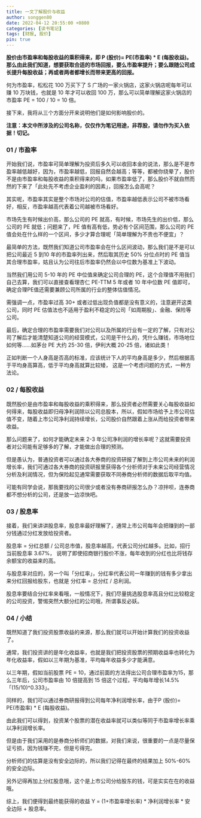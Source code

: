 ```yaml
---
title: 一文了解股价与收益
author: songgen80
date: 2022-04-12 20:55:00 +0800
categories: [读书笔记]
tags: [财报, 股价]
pin: true
---
```


**股价由市盈率和每股收益的乘积得来，即 P (股价)= PE(市盈率) * E (每股收益)。那么由此我们知道，想要获取合适的市场回报，要么市盈率提升；要么跟随公司成长提升每股收益；再或者两者都增长而带来更高的回报。**

何为市盈率，松松花 100 万买下了 S 广场的一家火锅店，这家火锅店呢每年可以赚 10 万块钱，也就是 10 年才可以收回 100 万，那么可以简单理解这家火锅店的市盈率 PE = 100 / 10 = 10 倍。

接下来，我将从三个方面分开来说明他们是如何影响股价的。

**注意：本文中所涉及的公司名称，仅仅作为笔记用途，非荐股，请勿作为买入依据！切记。**



### 01 / 市盈率

开始我们说，市盈率可简单理解为投资后多久可以收回本金的说法，那么是不是市盈率越低越好，因为，市盈率越低，回报自然会越高；等等，都被你绕晕了，股价不是由市盈率和每股收益的乘积得来的吗，如果市盈率低了，那么股价不就自然而然的下来了「此处先不考虑企业盈利的因素」，回报怎么会高呢？

其实呢，市盈率其实是整个市场对公司的估值，市盈率越低表示公司不被市场看好，相反，市盈率越高代表着公司越被市场看好。

市场先生有时候出价高，那么公司的 PE 就高，有时候，市场先生的出价低，那么公司的 PE 就低；问题来了，PE 值有高有低，势必有个区间范围，那么公司的 PE 值会处在什么样的一个区间，多少才算合理呢「简单理解为不贵也不便宜」？

最简单的方法，既然我们知道公司市盈率会在什么区间波动，那么我们是不是可以把公司最近 5 到10 年的市盈率列出来，然后取其历史 50% 分位点时的 PE 值当其合理市盈率，姑且认为公司往后市盈率仍然会以中位数为基准上下波动。

当然我们用公司 5-10 年的 PE 中位值来确定公司合理的 PE，这个合理值不用我们自己去算，我们可以直接查看理杏仁 PE-TTM 5 年或者 10 年中位数 PE 值即可，确定合理PE值还需要兼顾公司所属的行业的整体估值情况。

需强调一点，市盈率过高 30+ 或者过低出现负值都是没有意义的，注意避开这类公司，同时 PE 估值法也不适用于盈利不稳定的公司「如周期股」、金融、保险等公司。

最后，确定合理的市盈率需要我们对公司以及所属的行业有一定的了解，只有对公司了解后才能清楚知道公司的经营模式，公司是干什么的，凭什么赚钱，市场地位如何等……如茅台 PE 大约 25-30 倍，伊利大概 20-25 倍，诸如此类！

正如判断一个人身高是否高的标准，应该统计下人的平均身高是多少，然后根据高于平均身高算高，低于平均身高就算比较矮， 这是一个考虑问题的方式，一种方法论。



### 02 / 每股收益

既然股价是由市盈率和每股收益的乘积得来，那么投资者必然需要关心每股收益如何得来，每股收益即归母净利润除以公司总股本，所以，假如市场给予上市公司估值不变，随着上市公司净利润持续增长，公司股价自然跟着上涨从而给投资者带来收益。

那么问题来了，如何才能确定未来 2-3 年公司净利润的增长率呢？这就需要投资者对公司能有足够多的了解，才能做出合理的预测。

但是愚认为，普通投资者可以通过各大券商的投资研报了解到上市公司未来的利润增长率，我们可通过各大券商的投资研报里获得各个分析师对于未来公司经营情况分析及利润情况，但为保险起见通常需要获取不同券商分析师的数据后取平均值。

可能有同学会说，那我要找的公司很少或者没有券商研报怎么办？凉拌呗，连券商都不想分析的公司，还是放一边凉快吧。



### 03 / 股息率

接着，我们来讲讲股息率，股息率最好理解了，通常上市公司每年会把赚到的一部分钱通过分红发放给投资者。

股息率 = 分红总额 / 公司总市值，股息率越高，代表公司分红越多。比如，招行当前股息率 3.67%， 说明了即使招商银行股价不涨，每年收到的分红也比将钱存余额宝的收益来的高。

与股息率对应的，另一个叫「分红率」，分红率代表公司一年赚到的钱有多少拿出来分红回报给股东，也就是 分红率 = 总分红 / 总利润。

股息率要结合分红率来看哦，一般情况下，我们尽量挑选股息率高且分红比较稳定的公司投资，警惕突然大额分红的公司哦，所谓事反必妖。



### 04 / 小结

既然知道了我们投资股票收益的来源，那么我们就可以开始计算我们的投资收益了。

通常，我们投资讲的是年化收益率，也就是我们把投资股票的预期收益率也转化为年化收益率，假如以三年期为基准，平均每年收益多少才能满意。

以三年期，假如当前股票 PE = 10，通过前面的方法得出公司合理市盈率为15，那么三年后，公司市盈率由 10 倍提高到 15 倍这个过程，平均每年增长14.5%「(15/10)^0.333」。

同样的，我们可以通过券商研报得到公司每年净利润增长率，由于P (股价)= PE(市盈率) * E (每股收益)。

由此我们可以得到，投资某个股票的潜在收益率就可以类似等同于市盈率增长率乘以净利润增长率。

但是由于我们采用的是券商分析师们的数据，对我们来说，很重要的一点是尽量保证亏损，因为钱赚不完，但是亏得完。

分析师们的估算是没有安全边际的，所以我们记得在最终的结果加上 50%-60% 的安全边际。

另外记得再加上分红股息哦，这个是上市公司分给股东的钱，可是实实在在的收益哦。

综上，我们便得到最终能获得的收益 Y = (1+市盈率增长率) * 净利润增长率 * 安全边际 + 股息率。